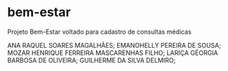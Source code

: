 # bem-estar
Projeto Bem-Estar voltado para cadastro de consultas médicas

ANA RAQUEL SOARES MAGALHÃES;
EMANOHELLY PEREIRA DE SOUSA;
MOZAR HENRIQUE FERREIRA MASCARENHAS FILHO;
LARIÇA GÉORGIA BARBOSA DE OLIVEIRA;
GUILHERME DA SILVA DELMIRO;
